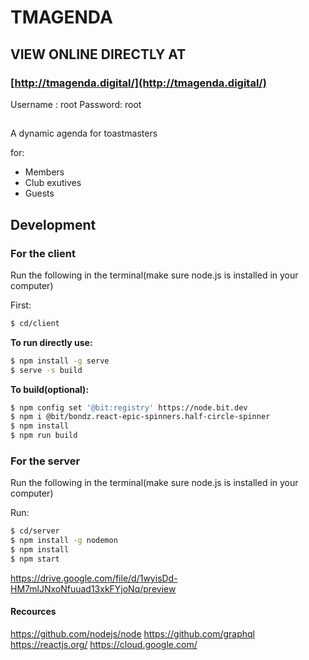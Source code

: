 
# TMAGENDA


## VIEW ONLINE DIRECTLY AT 
### **[http://tmagenda.digital/](http://tmagenda.digital/)**
Username : root
Password:  root
##
A dynamic agenda for toastmasters 

for:
  - Members
  - Club exutives
  - Guests

## Development
### **For the client**

Run the following in the terminal(make sure node.js is installed in your computer)

First:
```sh
$ cd/client
```
**To run directly use:**
```sh
$ npm install -g serve
$ serve -s build
```


**To build(optional):**
```sh
$ npm config set '@bit:registry' https://node.bit.dev
$ npm i @bit/bondz.react-epic-spinners.half-circle-spinner
$ npm install
$ npm run build
```
### **For the server**

Run the following in the terminal(make sure node.js is installed in your computer)

Run:
```sh
$ cd/server
$ npm install -g nodemon
$ npm install
$ npm start
```
https://drive.google.com/file/d/1wyisDd-HM7mlJNxoNfuuad13xkFYjoNq/preview
#### Recources

https://github.com/nodejs/node
https://github.com/graphql
https://reactjs.org/
https://cloud.google.com/

